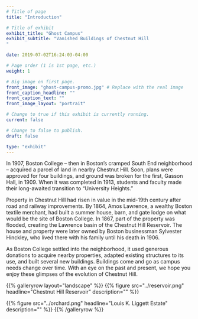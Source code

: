 ```yaml
---
# Title of page
title: "Introduction"

# Title of exhibit
exhibit_title: "Ghost Campus"
exhibit_subtitle: "Vanished Buildings of Chestnut Hill
"

date: 2019-07-02T16:24:03-04:00

# Page order (1 is 1st page, etc.)
weight: 1

# Big image on first page.
front_image: "ghost-campus-promo.jpg" # Replace with the real image
front_caption_headline: ""
front_caption_text: ""
front_image_layout: "portrait"

# Change to true if this exhibit is currently running.
current: false

# Change to false to publish.
draft: false

type: "exhibit"
---
```

In 1907, Boston College – then in Boston’s cramped South End neighborhood – acquired a parcel of land in nearby Chestnut Hill. Soon, plans were approved for four buildings, and ground was broken for the first, Gasson Hall,  in 1909. When it was completed in 1913, students and faculty made their long-awaited transition to  “University Heights.”

Property in Chestnut Hill had risen in value in the mid-19th century after road and railway improvements. By 1864, Amos Lawrence, a wealthy Boston textile merchant, had built a summer house, barn, and gate lodge on what would be the site of Boston College. In 1867, part of the property was flooded, creating the Lawrence basin of the Chestnut Hill Reservoir. The house and property were later owned by Boston businessman Sylvester Hinckley, who lived there with his family until his death in 1906.

As Boston College  settled into the neighborhood, it used generous donations to acquire nearby properties, adapted existing structures to its use, and built several new buildings. Buildings come and go as campus needs change over time. With an eye on the past and present, we hope you enjoy these glimpses of the evolution of Chestnut Hill.

{{% galleryrow layout="landscape" %}}
{{% figure src="../reservoir.png"
                headline="Chestnut Hill Reservoir"
                description=""
%}}

{{% figure src="../orchard.png"
                headline="Louis K. Liggett Estate"
                description=""
 %}}
{{% /galleryrow %}}
